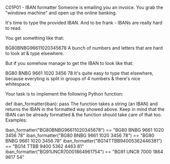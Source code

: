 C01P01 - IBAN formatter
Someone is emailing you an invoice. You grab the "windows machine" and open up the online banking.

It's time to type the provided IBAN. And to be frank - IBANs are really hard to read.

You get something like that:

BG80BNBG96611020345678
A bunch of numbers and letters that are hard to look at & type elsewhere.

But if you somehow manage to get the IBAN to look like that:

BG80 BNBG 9661 1020 3456 78
It's quite easy to type that elsewhere, because everyting is split in groups of 4 numbers & there's nice whitespace.

Your task is to implement the following Python function:

def iban_formatter(iban):
    pass
The function takes a string (an IBAN) and returns the IBAN in the formatted way showed above.
Keep in mind that the IBAN can be already formatted & the function should take care of that too.
Examples:

iban_formatter("BG80BNBG96611020345678") == "BG80 BNBG 9661 1020 3456 78"
iban_formatter("BG80 BNBG 9661 1020 3456 78") == "BG80 BNBG 9661 1020 3456 78"
iban_formatter("BG14TTBB94005362446381") == "BG14 TTBB 9400 5362 4463 81"
iban_formatter("BG91UNCR70001864961754") == "BG91 UNCR 7000 1864 9617 54"